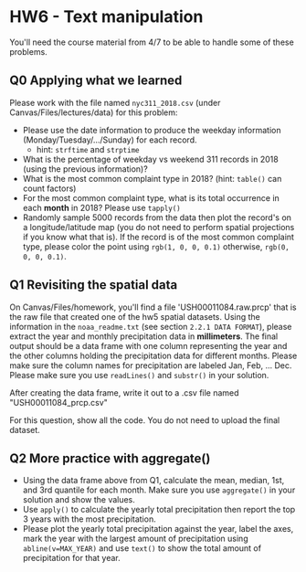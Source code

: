 # HW6 - Text manipulation

You'll need the course material from 4/7 to be able to handle some of these problems.

## Q0 Applying what we learned
Please work with the file named `nyc311_2018.csv` (under Canvas/Files/lectures/data) for this problem:
- Please use the date information to produce the weekday information (Monday/Tuesday/.../Sunday) for each record.
  - hint: `strftime` and `strptime`
- What is the percentage of weekday vs weekend 311 records in 2018 (using the previous information)?
- What is the most common complaint type in 2018? (hint: `table()` can count factors)
- For the most common complaint type, what is its total occurrence in each **month** in 2018? Please use `tapply()`
- Randomly sample 5000 records from the data then plot the record's on a longitude/latitude map (you do not need
  to perform spatial projections if you know what that is). If the record is of the most common
  complaint type, please color the point using `rgb(1, 0, 0, 0.1)` otherwise, `rgb(0, 0, 0, 0.1)`.


## Q1 Revisiting the spatial data
On Canvas/Files/homework, you'll find a file 'USH00011084.raw.prcp' that is the raw file that created one of the hw5
spatial datasets. Using the information in the `noaa_readme.txt` (see section `2.2.1 DATA FORMAT`),
please extract the year and monthly precipitation data in **millimeters**. The final output should be
a data frame with one column representing the year and the other columns holding the precipitation data
for different months. Please make sure the column names for precipitation are labeled Jan, Feb, ... Dec.
Please make sure you use `readLines()` and `substr()` in your solution.

After creating the data frame, write it out to a .csv file named "USH00011084_prcp.csv"

For this question, show all the code. You do not need to upload the final dataset.

## Q2 More practice with aggregate()
- Using the data frame above from Q1, calculate the mean, median, 1st, and 3rd quantile for each month.
  Make sure you use `aggregate()` in your solution and show the values.
- Use `apply()` to calculate the yearly total precipitation then report the top 3 years with the most precipitation.
- Please plot the yearly total precipitation against the year, label the axes, mark the
  year with the largest amount of precipitation using `abline(v=MAX_YEAR)` and use `text()` to
  show the total amount of precipitation for that year.
